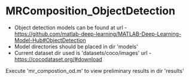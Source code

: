# MRComposition_ObjectDetection

- Object detection models can be found at url - https://github.com/matlab-deep-learning/MATLAB-Deep-Learning-Model-Hub#ObjectDetection
- Model directories should be placed in dir 'models'
- Current dataset dir used is 'datasets/coco/images' url - https://cocodataset.org/#download

Execute 'mr_compostion_od.m' to view preliminary results in dir 'results'
